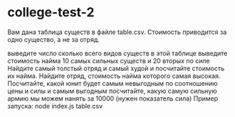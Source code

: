 # college-test-2

Вам дана таблица существ в файле table.csv. Стоимость приводится за одно существо, а не за отряд.

выведите число сколько всего видов существ в этой таблице
выведите стоимость найма 10 самых сильных существ и 20 вторых по силе
Найдите самый толстый отряд и самый худой и посчитайте стоимость их найма.
Найдите отряд, стоимость найма которого самая высокая.
Посчитайте, какой юнит будет самым невыгодным по соотношению цены и силы и самым выгодным
посчитайте, какую самую сильную армию мы можем нанять за 10000 (нужен показатель сила)
Пример запуска: node index.js table.csv